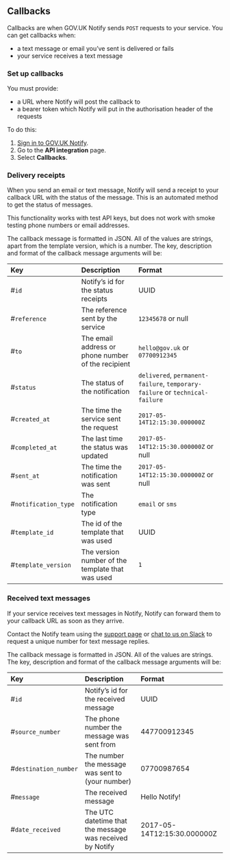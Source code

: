 ## Callbacks

Callbacks are when GOV.UK Notify sends `POST` requests to your service. You can get callbacks when:

- a text message or email you’ve sent is delivered or fails
- your service receives a text message

### Set up callbacks

You must provide:

- a URL where Notify will post the callback to
- a bearer token which Notify will put in the authorisation header of the requests

To do this:

1. [Sign in to GOV.UK Notify](https://www.notifications.service.gov.uk/sign-in).
1. Go to the __API integration__ page.
1. Select __Callbacks__.

### Delivery receipts

When you send an email or text message, Notify will send a receipt to your callback URL with the status of the message. This is an automated method to get the status of messages.

This functionality works with test API keys, but does not work with smoke testing phone numbers or email addresses.

The callback message is formatted in JSON. All of the values are strings, apart from the template version, which is a number. The key, description and format of the callback message arguments will be:

|Key | Description | Format|
|:---|:---|:---|
|#`id` | Notify’s id for the status receipts | UUID|
|#`reference` | The reference sent by the service | `12345678` or null|
|#`to` | The email address or phone number of the recipient | `hello@gov.uk` or `07700912345`|
|#`status` | The status of the notification | `delivered`, `permanent-failure`, `temporary-failure` or `technical-failure`|
|#`created_at` | The time the service sent the request | `2017-05-14T12:15:30.000000Z`|
|#`completed_at` | The last time the status was updated | `2017-05-14T12:15:30.000000Z` or null|
|#`sent_at` | The time the notification was sent | `2017-05-14T12:15:30.000000Z` or null|
|#`notification_type` | The notification type | `email` or `sms`|
|#`template_id` | The id of the template that was used | UUID|
|#`template_version` | The version number of the template that was used | `1`|

### Received text messages

If your service receives text messages in Notify, Notify can forward them to your callback URL as soon as they arrive.

Contact the Notify team using the [support page](https://www.notifications.service.gov.uk/support) or [chat to us on Slack](https://ukgovernmentdigital.slack.com/messages/C0E1ADVPC) to request a unique number for text message replies.

The callback message is formatted in JSON. All of the values are strings. The key, description and format of the callback message arguments will be:

|Key | Description | Format|
|:---|:---|:---|
|#`id` | Notify’s id for the received message | UUID|
|#`source_number` | The phone number the message was sent from | 447700912345|
|#`destination_number` | The number the message was sent to (your number) | 07700987654|
|#`message` | The received message | Hello Notify!|
|#`date_received` | The UTC datetime that the message was received by Notify | 2017-05-14T12:15:30.000000Z|

